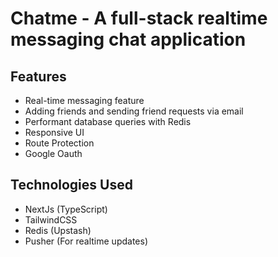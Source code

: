 # Chatme - A full-stack realtime messaging chat application

## Features
- Real-time messaging feature
- Adding friends and sending friend requests via email
- Performant database queries with Redis
- Responsive UI
- Route Protection
- Google Oauth

## Technologies Used
- NextJs (TypeScript)
- TailwindCSS
- Redis (Upstash)
- Pusher (For realtime updates)
